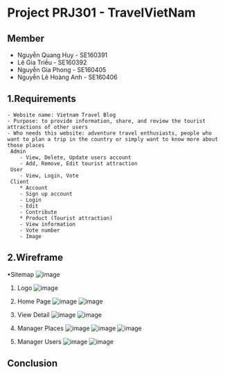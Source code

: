# Project PRJ301 - TravelVietNam
## Member
   - Nguyễn Quang Huy - SE160391
   - Lê Gia Triều - SE160392
   - Nguyễn Gia Phong - SE160405
   - Nguyễn Lê Hoàng Anh - SE160406
## 1.Requirements

    - Website name: Vietnam Travel Blog
    - Purpose: to provide information, share, and review the tourist attractions of other users
    - Who needs this website: adventure travel enthusiasts, people who want to plan a trip in the country or simply want to know more about those places
     Admin
        - View, Delete, Update users account
        - Add, Remove, Edit tourist attraction
     User
        - View, Login, Vote
     Client
        * Account
        - Sign up account
        - Login
        - Edit
        - Contribute 
        * Product (Tourist attraction)
        - View information
        - Vote number
        - Image       

## 2.Wireframe

   •Sitemap
   ![image](https://user-images.githubusercontent.com/122345473/218329078-27db2881-b243-463f-a71f-46921da2b65e.png)

   1. Logo
   ![image](https://user-images.githubusercontent.com/122345473/227017893-1bcf6e1b-2fe9-4ce9-85e2-e15f51e98df5.png)
   2. Home Page
   ![image](https://user-images.githubusercontent.com/122345473/227018123-71ece836-f614-40d5-8c21-f688a36a6275.png)
   ![image](https://user-images.githubusercontent.com/122345473/227018327-7c508aee-b25e-4da0-bca2-2bfc8f3ccf8e.png)

   3. View Detail
   ![image](https://user-images.githubusercontent.com/122345473/227019040-3e4b95dc-882f-442a-94d0-a19f218b117e.png)
   ![image](https://user-images.githubusercontent.com/122345473/227019105-1b8a180e-39ba-4c9e-95ca-818b09ae9977.png)

   4. Manager Places
   ![image](https://user-images.githubusercontent.com/122345473/227018724-bf58389c-9fe0-474d-bee2-339004befdf0.png)
   ![image](https://user-images.githubusercontent.com/122345473/227018785-71c88da5-e58a-4650-b40c-db413d85f70b.png)
   ![image](https://user-images.githubusercontent.com/122345473/227018894-68f25414-4f6d-4f20-8c7d-32639e087ecc.png)

   5. Manager Users
   ![image](https://user-images.githubusercontent.com/122345473/227018537-0771dc44-0600-4bb9-a6a2-26a0e12a8c23.png)
   ![image](https://user-images.githubusercontent.com/122345473/227018628-97c89ed7-941e-4f42-ae99-84cd023de534.png)

   
   
   



   


   





## Conclusion

